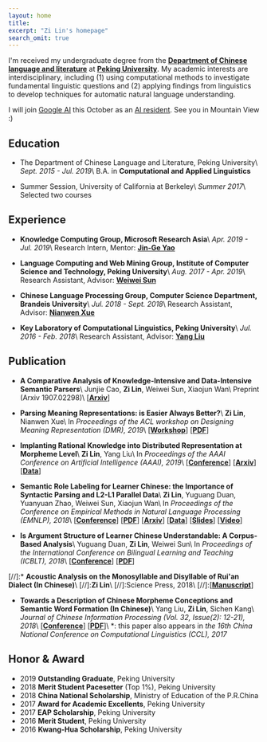 ```yaml
---
layout: home
title: 
excerpt: "Zi Lin's homepage"
search_omit: true
---
```


I'm received my undergraduate degree from the [**Department of Chinese language and literature**](http://chinese.pku.edu.cn/) at [**Peking University**](http://pku.edu.cn). My academic interests are interdisciplinary, including (1) using computational methods to investigate fundamental linguistic questions and (2) applying findings from linguistics to develop techniques for automatic natural language understanding.

I will join [Google AI](https://ai.google/) this October as an [AI resident](https://ai.google/research/join-us/ai-residency/). See you in Mountain View :)

## Education
* The Department of Chinese Language and Literature, Peking University\\
*Sept. 2015 - Jul. 2019*\\
B.A. in **Computational and Applied Linguistics**

* Summer Session, University of California at Berkeley\\
*Summer 2017*\\
Selected two courses

## Experience
* **Knowledge Computing Group, Microsoft Research Asia**\\
*Apr. 2019 - Jul. 2019*\\
Research Intern, Mentor: [**Jin-Ge Yao**](https://aclweb.org/anthology/people/jin-ge-yao)

* **Language Computing and Web Mining Group, Institute of Computer Science and Technology, Peking University**\\
*Aug. 2017 - Apr. 2019*\\
Research Assistant, Advisor: [**Weiwei Sun**](https://wsun106.github.io/index.html)

* **Chinese Language Processing Group, Computer Science Department, Brandeis University**\\
*Jul. 2018 - Sept. 2018*\\
Research Assistant, Advisor: [**Nianwen Xue**](http://www.cs.brandeis.edu/~xuen/)

* **Key Laboratory of Computational Linguistics, Peking University**\\
*Jul. 2016 - Feb. 2018*\\
Research Assistant, Advisor: [**Yang Liu**](http://eecs.pku.edu.cn/EN/People/Faculty/Detail/?ID=6029)

## Publication
* **A Comparative Analysis of Knowledge-Intensive and Data-Intensive Semantic Parsers**\\
Junjie Cao, **Zi Lin**, Weiwei Sun, Xiaojun Wan\\
Preprint (Arxiv 1907.02298)\\
\[[**Arxiv**](https://arxiv.org/abs/1907.02298)\]

* **Parsing Meaning Representations: is Easier Always Better?**\\
**Zi Lin**, Nianwen Xue\\
In *Proceedings of the ACL workshop on Designing Meaning Representation (DMR), 2019*\\
\[[**Workshop**](https://www.cs.brandeis.edu/~clp/dmr/)\] \[[**PDF**](https://www.aclweb.org/anthology/W19-3304)\]

* **Implanting Rational Knowledge into Distributed Representation at Morpheme Level**\\
**Zi Lin**, Yang Liu\\
In *Proceedings of the AAAI Conference on Artificial Intelligence (AAAI), 2019*\\
\[[**Conference**](https://aaai.org/Conferences/AAAI-19/)\] \[[**Arxiv**](https://arxiv.org/abs/1811.10188)\] \[[**Data**](https://github.com/zi-lin/MC)\]

* **Semantic Role Labeling for Learner Chinese: the Importance of Syntactic Parsing and L2-L1 Parallel Data**\\
**Zi Lin**, Yuguang Duan, Yuanyuan Zhao, Weiwei Sun, Xiaojun Wan\\
In *Proceedings of the Conference on Empirical Methods in Natural Language Processing (EMNLP), 2018*\\
\[[**Conference**](http://emnlp2018.org/)\] \[[**PDF**](http://aclweb.org/anthology/D18-1414)\] \[[**Arxiv**](https://arxiv.org/abs/1808.09409)\] \[[**Data**](https://github.com/pkucoli/srl4il)\] \[[**Slides**](./pdf/srl4il_slides.pdf)\] \[[**Video**](https://vimeo.com/306119942)\]

* **Is Argument Structure of Learner Chinese Understandable: A Corpus-Based Analysis**\\
Yuguang Duan, **Zi Lin**, Weiwei Sun\\
In *Proceedings of the International Conference on Bilingual Learning and Teaching (ICBLT), 2018*\\
\[[**Conference**](http://ouhk2018icblt.mozello.com/)\] \[[**PDF**](https://drive.google.com/open?id=1w7G3ctk7utUvQIZlMFtAbPL2r8WA6rJf)\]

[//]:* **Acoustic Analysis on the Monosyllable and Disyllable of Rui'an Dialect (In Chinese)**\\
[//]:**Zi Lin**\\
[//]:Science Press, 2018\\
[//]:\[[**Manuscript**](./pdf/ruian-dialect.pdf)\]

* **Towards a Description of Chinese Morpheme Conceptions and Semantic Word Formation (In Chinese)**\\
Yang Liu, **Zi Lin**, Sichen Kang\\
*Journal of Chinese Information Processing (Vol. 32, Issue(2): 12-21), 2018*\\
\[[**Conference**](http://www.cips-cl.org/static/CCL2017/en/callfor.html)\] \[[**PDF**](http://jcip.cipsc.org.cn/CN/article/downloadArticleFile.do?attachType=PDF&id=2510)\]\\
\*: this paper also appears in *the 16th China National Conference on Computational Linguistics (CCL), 2017*

## Honor & Award
* 2019 **Outstanding Graduate**, Peking University
* 2018 **Merit Student Pacesetter** (Top 1%), Peking University
* 2018 **China National Scholarship**, Ministry of Education of the P.R.China
* 2017 **Award for Academic Excellents**, Peking University
* 2017 **EAP Scholarship**, Peking University
* 2016 **Merit Student**, Peking University
* 2016 **Kwang-Hua Scholarship**, Peking University